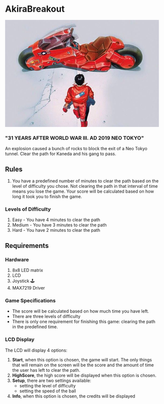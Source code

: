 # AkiraBreakout

![alt text](https://github.com/dianapaula19/IntroductionToRobotics/blob/master/MatrixGame/kanedaImage.jpg)
### "31 YEARS AFTER WORLD WAR III. AD 2019 NEO TOKYO"

An explosion caused a bunch of rocks to block the exit of a Neo Tokyo tunnel. Clear the path for Kaneda and his gang to pass.  

## Rules

1. You have a predefined number of minutes to clear the path based on the level of difficulty you chose. Not clearing the path in that interval of time means you lose the game. Your score will be calculated based on how long it took you to finish the game. 

### Levels of Difficulty

1. Easy - You have 4 minutes to clear the path
2. Medium - You have 3 minutes to clear the path
3. Hard - You have 2 minutes to clear the path

## Requirements 

### Hardware

1. 8x8 LED matrix
2. LCD
3. Joystick :joystick:
4. MAX7219 Driver

### Game Specifications

- The score will be calculated based on how much time you have left.
- There are three levels of difficulty
- There is only one requirement for finishing this game: clearing the path in the predefined time.

### LCD Display
The LCD will display 4 options:

1. **Start**, when this option is chosen, the game will start. The only things that will remain on the screen will be the score and the amount of time the user has left to clear the path.
2. **HighScore**, the high score will be displayed when this option is chosen.
3. **Setup**, there are two settings available: 
   - setting the level of difficulty
   - setting the speed of the ball
4. **Info**, when this option is chosen, the credits will be displayed

